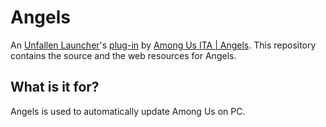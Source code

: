 # Angels
An [Unfallen Launcher](https://bit.ly/UnfallenLauncher)'s [plug-in](https://bit.ly/UnfallenLauncherPlugins) by [Among Us ITA | Angels](https://italian-angels.it). This repository contains the source and the web resources for Angels.

## What is it for?
Angels is used to automatically update Among Us on PC.
